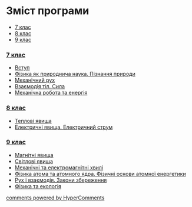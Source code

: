 <div id="hypercomments_widget" class="js-hypercomments-widget invisible"></div>

# Зміст програми

<div>
  <!-- Nav tabs -->
  <ul class="nav nav-tabs" role="tablist">
    <li role="presentation" class="active"><a href="#home" aria-controls="home" role="tab" data-toggle="tab">7 клас</a></li>
    <li role="presentation"><a href="#menu1" aria-controls="menu1" role="tab" data-toggle="tab">8 клас</a></li>
    <li role="presentation"><a href="#menu2" aria-controls="menu2" role="tab" data-toggle="tab">9 клас</a></li>
  </ul>
  <!-- Tab panes -->
  <div class="tab-content">
    <div role="tabpanel" class="tab-pane active" id="home"><h3><a href="https://physicsmon79.ed-era.com/1/7_klas.html">7 клас</a></h3>
<ul type="disc">
<li><a href="https://physicsmon79.ed-era.com/1/vstup.html">Вступ</a></li>
<li><a href="https://physicsmon79.ed-era.com/1/fizika_pryrodnycha_nauka.html">Фізика як природнича наука. Пізнання природи</a></li>
<li><a href="https://physicsmon79.ed-era.com/1/mekhanichniy_rukh.html">Механічний рух</a></li>
<li><a href="https://physicsmon79.ed-era.com/1/vzaemodiya_til_syla.html">Взаємодія тіл. Сила</a></li>
<li><a href="https://physicsmon79.ed-era.com/1/mekhanichna_robota_ta_energiya.html">Механічна робота та енергія</a></li>
</ul>
</div>
<div role="tabpanel" class="tab-pane" id="menu1"><h3><a href="https://physicsmon79.ed-era.com/2/8_klas.html">8 клас</a></h3>
<ul type="disc">
<li><a href="https://physicsmon79.ed-era.com/2/teplovi_yavischa.html">Теплові явища</a></li>
<li><a href="https://physicsmon79.ed-era.com/2/elektrychni_yavischa.html">Електричні явища. Електричний струм</a></li>
</ul>
</div>
<div role="tabpanel" class="tab-pane" id="menu2"><h3><a href="https://physicsmon79.ed-era.com/3/9_klas.html">9 клас</a></h3>
<ul type="disc">
<li><a href="https://physicsmon79.ed-era.com/3/magnitni_yavischa.html">Магнітні явища</a></li>
<li><a href="https://physicsmon79.ed-era.com/3/svitlovi_yavischa.html">Світлові явища</a></li>
<li><a href="https://physicsmon79.ed-era.com/3/mekhanichni_ta_elektromagnitni_khvyli.html">Механічні та електромагнітні хвилі</a></li>
<li><a href="https://physicsmon79.ed-era.com/3/fizika_atoma_ta_atomogo_yadra.html">Фізика атома та атомного ядра. Фізичні основи атомної енергетики</a></li>
<li><a href="https://physicsmon79.ed-era.com/3/rukh_ta_vzaemodiya.html">Рух і взаємодія. Закони збереження</a></li>
<li><a href="https://physicsmon79.ed-era.com/3/fizika_ta_ekologiya.html">Фізика та екологія</a></li>
</ul>
</div>
</div>
</div>

<div class="js-hypercomments-container">
<a href="http://hypercomments.com" class="hc-link" title="comments widget">comments powered by HyperComments</a>
</div>